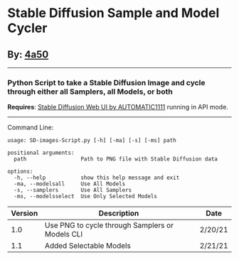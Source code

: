 # Stable Diffusion Sample and Model Cycler
## By: [4a50](https://github.com/4a50)
---
### Python Script to take a Stable Diffusion Image and cycle through either all Samplers, all Models, or both

**Requires**: [Stable Diffusion Web UI by AUTOMATIC1111](https://github.com/AUTOMATIC1111/stable-diffusion-webui/) running in API mode.

---
Command Line:
```
usage: SD-images-Script.py [-h] [-ma] [-s] [-ms] path

positional arguments:
  path                 Path to PNG file with Stable Diffusion data

options:
  -h, --help           show this help message and exit
  -ma, --modelsall     Use All Models
  -s, --samplers       Use All Samplers
  -ms, --modelsselect  Use Only Selected Models
```

|Version|Description|Date
|---|---|--|
|1.0| Use PNG to cycle through Samplers or Models CLI|2/20/21
|1.1| Added Selectable Models|2/21/21